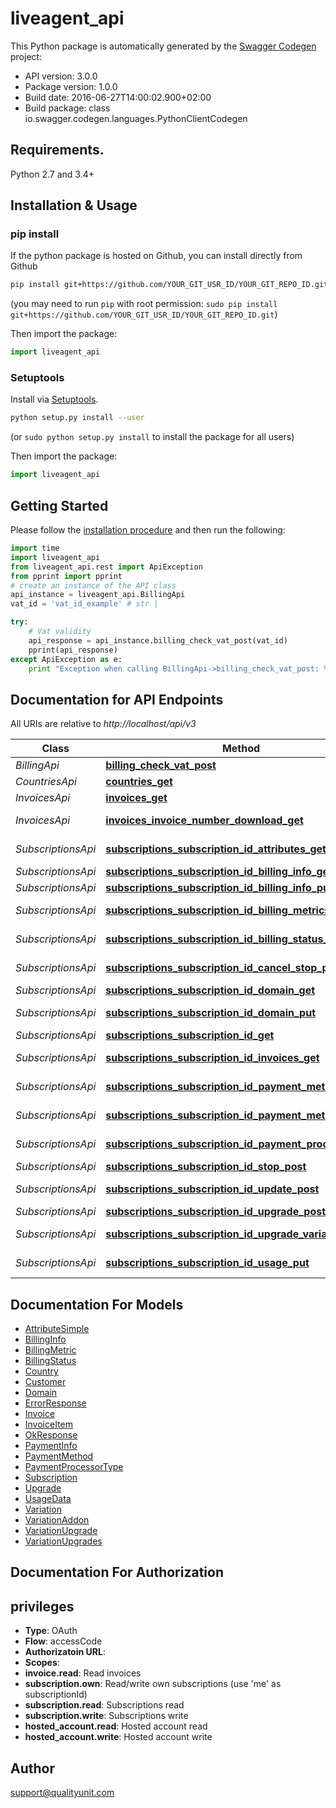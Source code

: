 # liveagent_api

This Python package is automatically generated by the [Swagger Codegen](https://github.com/swagger-api/swagger-codegen) project:

- API version: 3.0.0
- Package version: 1.0.0
- Build date: 2016-06-27T14:00:02.900+02:00
- Build package: class io.swagger.codegen.languages.PythonClientCodegen

## Requirements.

Python 2.7 and 3.4+

## Installation & Usage
### pip install

If the python package is hosted on Github, you can install directly from Github

```sh
pip install git+https://github.com/YOUR_GIT_USR_ID/YOUR_GIT_REPO_ID.git
```
(you may need to run `pip` with root permission: `sudo pip install git+https://github.com/YOUR_GIT_USR_ID/YOUR_GIT_REPO_ID.git`)

Then import the package:
```python
import liveagent_api 
```

### Setuptools

Install via [Setuptools](http://pypi.python.org/pypi/setuptools).

```sh
python setup.py install --user
```
(or `sudo python setup.py install` to install the package for all users)

Then import the package:
```python
import liveagent_api
```

## Getting Started

Please follow the [installation procedure](#installation--usage) and then run the following:

```python
import time
import liveagent_api
from liveagent_api.rest import ApiException
from pprint import pprint
# create an instance of the API class
api_instance = liveagent_api.BillingApi
vat_id = 'vat_id_example' # str | 

try:
    # Vat validity
    api_response = api_instance.billing_check_vat_post(vat_id)
    pprint(api_response)
except ApiException as e:
    print "Exception when calling BillingApi->billing_check_vat_post: %s\n" % e

```

## Documentation for API Endpoints

All URIs are relative to *http://localhost/api/v3*

Class | Method | HTTP request | Description
------------ | ------------- | ------------- | -------------
*BillingApi* | [**billing_check_vat_post**](docs/BillingApi.md#billing_check_vat_post) | **POST** /billing/_check_vat | Vat validity
*CountriesApi* | [**countries_get**](docs/CountriesApi.md#countries_get) | **GET** /countries/ | Country list
*InvoicesApi* | [**invoices_get**](docs/InvoicesApi.md#invoices_get) | **GET** /invoices/ | Invoice list
*InvoicesApi* | [**invoices_invoice_number_download_get**](docs/InvoicesApi.md#invoices_invoice_number_download_get) | **GET** /invoices/{invoiceNumber}/_download | Download invoice
*SubscriptionsApi* | [**subscriptions_subscription_id_attributes_get**](docs/SubscriptionsApi.md#subscriptions_subscription_id_attributes_get) | **GET** /subscriptions/{subscriptionId}/attributes/ | Subscription attribute list
*SubscriptionsApi* | [**subscriptions_subscription_id_billing_info_get**](docs/SubscriptionsApi.md#subscriptions_subscription_id_billing_info_get) | **GET** /subscriptions/{subscriptionId}/billingInfo | Billing info
*SubscriptionsApi* | [**subscriptions_subscription_id_billing_info_put**](docs/SubscriptionsApi.md#subscriptions_subscription_id_billing_info_put) | **PUT** /subscriptions/{subscriptionId}/billingInfo | Billing info
*SubscriptionsApi* | [**subscriptions_subscription_id_billing_metrics_get**](docs/SubscriptionsApi.md#subscriptions_subscription_id_billing_metrics_get) | **GET** /subscriptions/{subscriptionId}/billingMetrics | Billing metrics
*SubscriptionsApi* | [**subscriptions_subscription_id_billing_status_get**](docs/SubscriptionsApi.md#subscriptions_subscription_id_billing_status_get) | **GET** /subscriptions/{subscriptionId}/billingStatus | Billing status
*SubscriptionsApi* | [**subscriptions_subscription_id_cancel_stop_post**](docs/SubscriptionsApi.md#subscriptions_subscription_id_cancel_stop_post) | **POST** /subscriptions/{subscriptionId}/_cancelStop | Restart billing
*SubscriptionsApi* | [**subscriptions_subscription_id_domain_get**](docs/SubscriptionsApi.md#subscriptions_subscription_id_domain_get) | **GET** /subscriptions/{subscriptionId}/domain | Domain info
*SubscriptionsApi* | [**subscriptions_subscription_id_domain_put**](docs/SubscriptionsApi.md#subscriptions_subscription_id_domain_put) | **PUT** /subscriptions/{subscriptionId}/domain | Custom domain
*SubscriptionsApi* | [**subscriptions_subscription_id_get**](docs/SubscriptionsApi.md#subscriptions_subscription_id_get) | **GET** /subscriptions/{subscriptionId} | Subscription
*SubscriptionsApi* | [**subscriptions_subscription_id_invoices_get**](docs/SubscriptionsApi.md#subscriptions_subscription_id_invoices_get) | **GET** /subscriptions/{subscriptionId}/invoices/ | Subscription invoice list
*SubscriptionsApi* | [**subscriptions_subscription_id_payment_method_get**](docs/SubscriptionsApi.md#subscriptions_subscription_id_payment_method_get) | **GET** /subscriptions/{subscriptionId}/paymentMethod | Payment method
*SubscriptionsApi* | [**subscriptions_subscription_id_payment_method_put**](docs/SubscriptionsApi.md#subscriptions_subscription_id_payment_method_put) | **PUT** /subscriptions/{subscriptionId}/paymentMethod | Payment method
*SubscriptionsApi* | [**subscriptions_subscription_id_payment_processor_get**](docs/SubscriptionsApi.md#subscriptions_subscription_id_payment_processor_get) | **GET** /subscriptions/{subscriptionId}/paymentProcessor | Payment processor
*SubscriptionsApi* | [**subscriptions_subscription_id_stop_post**](docs/SubscriptionsApi.md#subscriptions_subscription_id_stop_post) | **POST** /subscriptions/{subscriptionId}/_stop | Stop billing
*SubscriptionsApi* | [**subscriptions_subscription_id_update_post**](docs/SubscriptionsApi.md#subscriptions_subscription_id_update_post) | **POST** /subscriptions/{subscriptionId}/_update | Update subscription
*SubscriptionsApi* | [**subscriptions_subscription_id_upgrade_post**](docs/SubscriptionsApi.md#subscriptions_subscription_id_upgrade_post) | **POST** /subscriptions/{subscriptionId}/_upgrade | Change plan
*SubscriptionsApi* | [**subscriptions_subscription_id_upgrade_variations_get**](docs/SubscriptionsApi.md#subscriptions_subscription_id_upgrade_variations_get) | **GET** /subscriptions/{subscriptionId}/upgradeVariations | Upgrade variation list
*SubscriptionsApi* | [**subscriptions_subscription_id_usage_put**](docs/SubscriptionsApi.md#subscriptions_subscription_id_usage_put) | **PUT** /subscriptions/{subscriptionId}/usage | Subscription usage


## Documentation For Models

 - [AttributeSimple](docs/AttributeSimple.md)
 - [BillingInfo](docs/BillingInfo.md)
 - [BillingMetric](docs/BillingMetric.md)
 - [BillingStatus](docs/BillingStatus.md)
 - [Country](docs/Country.md)
 - [Customer](docs/Customer.md)
 - [Domain](docs/Domain.md)
 - [ErrorResponse](docs/ErrorResponse.md)
 - [Invoice](docs/Invoice.md)
 - [InvoiceItem](docs/InvoiceItem.md)
 - [OkResponse](docs/OkResponse.md)
 - [PaymentInfo](docs/PaymentInfo.md)
 - [PaymentMethod](docs/PaymentMethod.md)
 - [PaymentProcessorType](docs/PaymentProcessorType.md)
 - [Subscription](docs/Subscription.md)
 - [Upgrade](docs/Upgrade.md)
 - [UsageData](docs/UsageData.md)
 - [Variation](docs/Variation.md)
 - [VariationAddon](docs/VariationAddon.md)
 - [VariationUpgrade](docs/VariationUpgrade.md)
 - [VariationUpgrades](docs/VariationUpgrades.md)


## Documentation For Authorization


## privileges

- **Type**: OAuth
- **Flow**: accessCode
- **Authorizatoin URL**: 
- **Scopes**: 
 - **invoice.read**: Read invoices
 - **subscription.own**: Read/write own subscriptions (use 'me' as subscriptionId)
 - **subscription.read**: Subscriptions read
 - **subscription.write**: Subscriptions write
 - **hosted_account.read**: Hosted account read
 - **hosted_account.write**: Hosted account write


## Author

support@qualityunit.com

